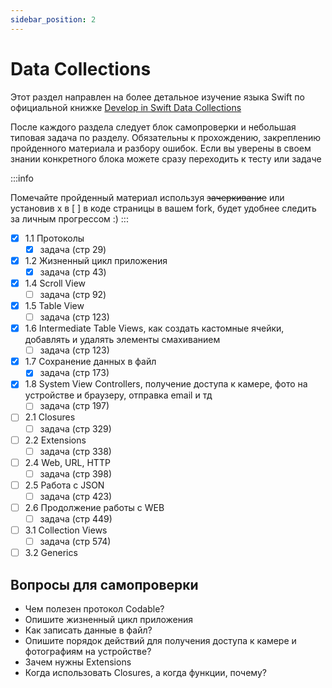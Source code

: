 ```yaml
---
sidebar_position: 2
---
```


# Data Collections

Этот раздел направлен на более детальное изучение языка Swift по официальной
книжке [Develop in Swift Data Collections](https://books.apple.com/ru/book/develop-in-swift-data-collections/id1581183203?l=en)

После каждого раздела следует блок самопроверки и небольшая типовая задача по разделу. Обязательны к прохождению,
закреплению пройденного материала и разбору ошибок. Если вы уверены в своем знании конкретного блока можете сразу
переходить к тесту или задаче

:::info

Помечайте пройденный материал используя ~~зачеркивание~~ или установив x в [ ] в коде страницы в вашем fork, будет
удобнее следить за личным прогрессом :)
:::

- [x] 1.1 Протоколы
    - [x] задача (стр 29)
- [x] 1.2 Жизненный цикл приложения
    - [x] задача (стр 43)
- [x] 1.4 Scroll View
    - [ ] задача (стр 92)
- [x] 1.5 Table View
    - [ ] задача (стр 123)
- [x] 1.6 Intermediate Table Views, как создать кастомные ячейки, добавлять и удалять элементы смахиванием
    - [ ] задача (стр 123)
- [x] 1.7 Сохранение данных в файл
    - [x] задача (стр 173)
- [x] 1.8 System View Controllers, получение доступа к камере, фото на устройстве и браузеру, отправка email и тд
    - [ ] задача (стр 197)
- [ ] 2.1 Closures
    - [ ] задача (стр 329)
- [ ] 2.2 Extensions
    - [ ] задача (стр 338)
- [ ] 2.4 Web, URL, HTTP
    - [ ] задача (стр 398)
- [ ] 2.5 Работа с JSON
    - [ ] задача (стр 423)
- [ ] 2.6 Продолжение работы с WEB
    - [ ] задача (стр 449)
- [ ] 3.1 Collection Views
    - [ ] задача (стр 574)
- [ ] 3.2 Generics

## Вопросы для самопроверки

- Чем полезен протокол Codable?
- Опишите жизненный цикл приложения
- Как записать данные в файл?
- Опишите порядок действий для получения доступа к камере и фотографиям на устройстве?
- Зачем нужны Extensions
- Когда использовать Closures, а когда функции, почему? 
